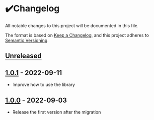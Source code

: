 # ✔️Changelog

All notable changes to this project will be documented in this file.

The format is based on [Keep a Changelog](https://keepachangelog.com/en/1.0.0/), and this project
adheres to [Semantic Versioning](https://semver.org/spec/v2.0.0.html).

## [Unreleased]

## [1.0.1] - 2022-09-11

* Improve how to use the library

## [1.0.0] - 2022-09-03

* Release the first version after the migration

[Unreleased]: https://github.com/Drjacky/anticaptcha-kotlin/compare/v1.0.1...HEAD

[1.0.1]: https://github.com/Drjacky/anticaptcha-kotlin/compare/v1.0.0...v1.0.1

[1.0.0]: https://github.com/Drjacky/anticaptcha-kotlin/tree/v1.0.0